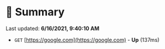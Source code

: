 # 📖 Summary
Last updated: **6/16/2021, 9:40:10 AM**

- `GET` [https://google.com](https://google.com) - **Up** (137ms)
